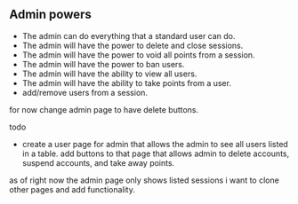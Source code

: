 ## Admin powers
- The admin can do everything that a standard user can do.
- The admin will have the power to delete and close sessions.
- The admin will have the power to void all points from a session.
- The admin will have the power to ban users.
- The admin will have the ability to view all users.
- The admin will have the ability to take points from a user.
- add/remove users from a session.

for now change admin page to have delete buttons.

todo 
- create a user page for admin that allows the admin to see all users listed in a table. add buttons to that page that allows admin to delete accounts, suspend accounts, and take away points.

as of right now the admin page only shows listed sessions i want to clone other pages and add functionality. 